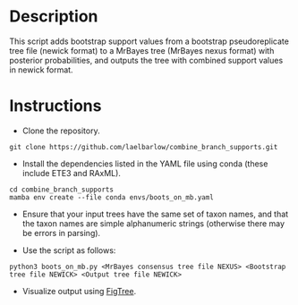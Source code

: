 
# Description

This script adds bootstrap support values from a bootstrap pseudoreplicate tree
file (newick format) to a MrBayes tree (MrBayes nexus format) with posterior
probabilities, and outputs the tree with combined support values in newick
format.

# Instructions

- Clone the repository.

```shell
git clone https://github.com/laelbarlow/combine_branch_supports.git
```

- Install the dependencies listed in the YAML file using conda (these
  include ETE3 and RAxML).

```shell
cd combine_branch_supports
mamba env create --file conda envs/boots_on_mb.yaml
```

- Ensure that your input trees have the same set of taxon names, and that
  the taxon names are simple alphanumeric strings (otherwise there may be
  errors in parsing).

- Use the script as follows:

```shell
python3 boots_on_mb.py <MrBayes consensus tree file NEXUS> <Bootstrap tree file NEWICK> <Output tree file NEWICK>
```

- Visualize output using [FigTree](<http://tree.bio.ed.ac.uk/software/figtree/>).
